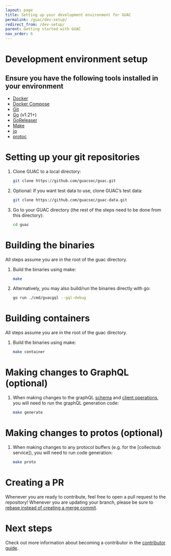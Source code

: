 ```yaml
---
layout: page
title: Setting up your development environment for GUAC
permalink: /guac/dev-setup/
redirect_from: /dev-setup/
parent: Getting started with GUAC
nav_order: 6
---
```


# Development environment setup

## Ensure you have the following tools installed in your environment

- [Docker](https://docs.docker.com/get-docker/)
- [Docker Compose](https://docs.docker.com/compose/install/)
- [Git](https://git-scm.com/downloads)
- [Go](https://go.dev/doc/install) (v1.21+)
- [GoReleaser](https://goreleaser.com/)
- [Make](https://www.gnu.org/software/make/)
- [jq](https://stedolan.github.io/jq/download/)
- [protoc](https://grpc.io/docs/protoc-installation/)

# Setting up your git repositories

1. Clone GUAC to a local directory:

   ```bash
   git clone https://github.com/guacsec/guac.git
   ```

2. Optional: If you want test data to use, clone GUAC’s test data:

   ```bash
   git clone https://github.com/guacsec/guac-data.git
   ```

3. Go to your GUAC directory (the rest of the steps need to be done from this
   directory):

   ```bash
   cd guac
   ```

# Building the binaries

All steps assume you are in the root of the guac directory.

1. Build the binaries using make:

   ```bash
   make
   ```

1. Alternatively, you may also build/run the binaries directly with go:

   ```bash
   go run ./cmd/guacgql --gql-debug
   ```

# Building containers

All steps assume you are in the root of the guac directory.

1. Build the binaries using make:

   ```bash
   make container
   ```

# Making changes to GraphQL (optional)

1. When making changes to the graphQL
   [schema](https://github.com/guacsec/guac/tree/main/pkg/assembler/graphql/schema)
   and
   [client operations](https://github.com/guacsec/guac/tree/main/pkg/assembler/clients/operations),
   you will need to run the graphQL generation code:

   ```bash
   make generate
   ```

# Making changes to protos (optional)

1. When making changes to any protocol buffers (e.g. for the [collectsub
   service]), you will need to run code generation:

   ```bash
   make proto
   ```

# Creating a PR

Whenever you are ready to contribute, feel free to open a pull request to the
repository! Whenever you are updating your branch, please be sure to
[rebase instead of creating a merge commit](https://www.geeksforgeeks.org/rebasing-of-branches-in-git/#).

# Next steps

Check out more information about becoming a contributor in the
[contributor guide](https://github.com/guacsec/guac/blob/main/CONTRIBUTING.md).
